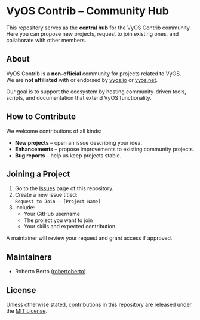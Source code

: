 # VyOS Contrib – Community Hub

This repository serves as the **central hub** for the VyOS Contrib community.  
Here you can propose new projects, request to join existing ones, and collaborate with other members.

## About

VyOS Contrib is a **non-official** community for projects related to VyOS.  
We are **not affiliated** with or endorsed by [vyos.io](https://vyos.io) or [vyos.net](https://vyos.net).

Our goal is to support the ecosystem by hosting community-driven tools, scripts, and documentation that extend VyOS functionality.

## How to Contribute

We welcome contributions of all kinds:

- **New projects** – open an issue describing your idea.
- **Enhancements** – propose improvements to existing community projects.
- **Bug reports** – help us keep projects stable.

## Joining a Project

1. Go to the [Issues](../../issues) page of this repository.
2. Create a new issue titled:  
   `Request to Join – [Project Name]`
3. Include:
   - Your GitHub username
   - The project you want to join
   - Your skills and expected contribution

A maintainer will review your request and grant access if approved.

## Maintainers

- Roberto Bertó ([robertoberto](https://github.com/robertoberto))

## License

Unless otherwise stated, contributions in this repository are released under the [MIT License](LICENSE).
